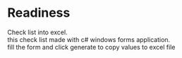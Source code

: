 # Readiness
Check list into excel.<br/>
this check list made with c# windows forms application.<br/>
fill the form and click generate to copy values to excel file


